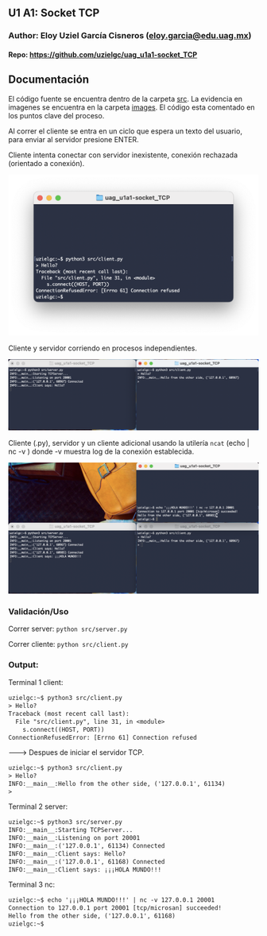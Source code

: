 ## U1 A1: Socket TCP

### Author: Eloy Uziel García Cisneros (eloy.garcia@edu.uag.mx)
#### Repo: https://github.com/uzielgc/uag_u1a1-socket_TCP

## Documentación

El código fuente se encuentra dentro de la carpeta [src](src).
La evidencia en imagenes se encuentra en la carpeta [images](images).
El código esta comentado en los puntos clave del proceso.

Al correr el cliente se entra en un ciclo que espera un texto del usuario, para enviar al servidor presione ENTER.

Cliente intenta conectar con servidor inexistente, conexión rechazada (orientado a conexión).

![](images/tcp-001.png)

Cliente y servidor corriendo en procesos independientes.

![](images/tcp-002.png)

Cliente (.py), servidor y un cliente adicional usando la utilería `ncat` (echo <msg> | nc -v <IP> <PUERTO>)
donde -v muestra log de la conexión establecida.

![](images/tcp-003.png)

### Validación/Uso

Correr server:
    `python src/server.py`

Correr cliente:
    `python src/client.py`

### Output:

Terminal 1 client:
```
uzielgc:~$ python3 src/client.py 
> Hello?
Traceback (most recent call last):
  File "src/client.py", line 31, in <module>
    s.connect((HOST, PORT))
ConnectionRefusedError: [Errno 61] Connection refused
```

---> Despues de iniciar el servidor TCP.
```
uzielgc:~$ python3 src/client.py
> Hello?
INFO:__main__:Hello from the other side, ('127.0.0.1', 61134)
> 
```

Terminal 2 server:
```
uzielgc:~$ python3 src/server.py 
INFO:__main__:Starting TCPServer...
INFO:__main__:Listening on port 20001
INFO:__main__:('127.0.0.1', 61134) Connected
INFO:__main__:Client says: Hello?
INFO:__main__:('127.0.0.1', 61168) Connected
INFO:__main__:Client says: ¡¡¡HOLA MUNDO!!!

```

Terminal 3 nc:
```
uzielgc:~$ echo '¡¡¡HOLA MUNDO!!!' | nc -v 127.0.0.1 20001
Connection to 127.0.0.1 port 20001 [tcp/microsan] succeeded!
Hello from the other side, ('127.0.0.1', 61168)
uzielgc:~$ 
```
